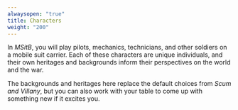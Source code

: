 ```yaml
---
alwaysopen: "true"
title: Characters
weight: "200"
---
```


In _MSitB_, you will play pilots, mechanics, technicians, and other soldiers on
a mobile suit carrier. Each of these characters are unique individuals, and
their own heritages and backgrounds inform their perspectives on the world and
the war.

The backgrounds and heritages here replace the default choices from _Scum and
Villany_, but you can also work with your table to come up with something new if
it excites you.

